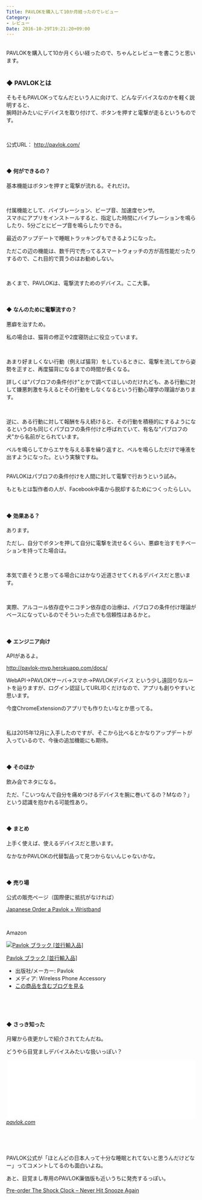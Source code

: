 ```yaml
---
Title: PAVLOKを購入して10か月経ったのでレビュー
Category:
- レビュー
Date: 2016-10-29T19:21:20+09:00
---
```


<p><br />PAVLOKを購入して10か月くらい経ったので、ちゃんとレビューを書こうと思います。</p>
<p><img class="magnifiable" src="https://cdn-ak2.f.st-hatena.com/images/fotolife/a/alfe1025/20010311/20010311234020.jpg" alt="" /></p>

### ◆ PAVLOKとは

<p>そもそもPAVLOKってなんだという人に向けて、どんなデバイスなのかを軽く説明すると、<br />腕時計みたいにデバイスを取り付けて、ボタンを押すと電撃が走るというものです。</p>
<p> </p>
<p>公式URL： <a href="http://pavlok.com/">http://pavlok.com/</a></p>
<p> </p>
<h4>◆ 何ができるの？</h4>
<p>基本機能はボタンを押すと電撃が流れる。それだけ。</p>
<p> </p>
<p>付属機能として、バイブレーション、ビープ音、加速度センサ。<br />スマホにアプリをインストールすると、指定した時間にバイブレーションを鳴らしたり、5分ごとにビープ音を鳴らしたりできる。</p>
<p>最近のアップデートで睡眠トラッキングもできるようになった。</p>
<p>ただこの辺の機能は、数千円で売ってるスマートウォッチの方が高性能だったりするので、これ目的で買うのはお勧めしない。</p>
<p> </p>
<p>あくまで、PAVLOKは、電撃流すためのデバイス。ここ大事。</p>
<p> </p>
<h4>◆ なんのために電撃流すの？</h4>
<p>悪癖を治すため。</p>
<p>私の場合は、猫背の修正や2度寝防止に役立っています。</p>
<p> </p>
<p>あまり好ましくない行動（例えば猫背）をしているときに、電撃を流してから姿勢を正すと、再度猫背になるまでの時間が長くなる。</p>
<p>詳しくは"パブロフの条件付け"とかで調べてほしいのだけれども、ある行動に対して嫌悪刺激を与えるとその行動をしなくなるという行動心理学の理論があります。</p>
<p> </p>
<p>逆に、ある行動に対して報酬を与え続けると、その行動を積極的にするようになるというのも同じくパブロフの条件付けと呼ばれていて、有名な"パブロフの犬"から名前がとられています。</p>
<p>ベルを鳴らしてからエサを与える事を繰り返すと、ベルを鳴らしただけで唾液を出すようになった。という実験ですね。</p>
<p><br />PAVLOKはパブロフの条件付けを人間に対して電撃で行おうという試み。</p>
<p>もともとは製作者の人が、Facebook中毒から脱却するためにつくったらしい。</p>
<p> </p>
<h4>◆ 効果ある？</h4>
<p>あります。</p>
<p>ただし、自分でボタンを押して自分に電撃を流せるくらい、悪癖を治すモチベーションを持ってた場合は。</p>
<p> </p>
<p>本気で直そうと思ってる場合にはかなり近道させてくれるデバイスだと思います。</p>
<p> </p>
<p>実際、アルコール依存症やニコチン依存症の治療は、パブロフの条件付け理論がベースになっているのでそういった点でも信頼性はあるかと。</p>
<p> </p>
<h4>◆ エンジニア向け</h4>
<p>APIがあるよ。</p>
<p><a href="http://pavlok-mvp.herokuapp.com/docs/">http://pavlok-mvp.herokuapp.com/docs/</a></p>
<p>WebAPI→PAVLOKサーバ→スマホ→PAVLOKデバイス という少し遠回りなルートを辿りますが、ログイン認証してURL叩くだけなので、アプリも創りやすいと思います。</p>
<p>今度ChromeExtensionのアプリでも作りたいなとか思ってる。</p>
<p> </p>
<p>私は2015年12月に入手したのですが、そこから比べるとかなりアップデートが入っているので、今後の追加機能にも期待。</p>
<p> </p>
<h4>◆ そのほか</h4>
<p>飲み会でネタになる。</p>
<p>ただ、「こいつなんで自分を痛めつけるデバイスを腕に巻いてるの？Mなの？」という認識を抱かれる可能性あり。</p>
<p> </p>
<h4>◆ まとめ</h4>
<p>上手く使えば、使えるデバイスだと思います。</p>
<p>なかなかPAVLOKの代替製品って見つからないんじゃないかな。</p>
<p> </p>
<h4>◆ 売り場</h4>
<p>公式の販売ページ（国際便に抵抗がなければ）</p>
<p><a href="https://buy.pavlok.com/products/japanese-order-a-pavlok-wristband">Japanese Order a Pavlok + Wristband</a></p>
<p> </p>
<p>Amazon</p>
<div class="freezed">
<div class="external-link-detail"><a href="http://www.amazon.co.jp/exec/obidos/ASIN/B013S20C3Q/ab1025-22/"><img class="external-link-detail-image" title="Pavlok ブラック [並行輸入品]" src="http://ecx.images-amazon.com/images/I/41-I2P3XH1L._SL160_.jpg" alt="Pavlok ブラック [並行輸入品]" /></a>
<div class="external-link-detail-info">
<p class="external-link-detail-title"><a href="http://www.amazon.co.jp/exec/obidos/ASIN/B013S20C3Q/ab1025-22/">Pavlok ブラック [並行輸入品]</a></p>
<ul>
<li><span class="external-link-detail-label">出版社/メーカー:</span> Pavlok</li>
<li><span class="external-link-detail-label">メディア:</span> Wireless Phone Accessory</li>
<li><a href="http://d.hatena.ne.jp/asin/B013S20C3Q/ab1025-22" target="_blank">この商品を含むブログを見る</a></li>
</ul>
</div>
<div class="external-link-detail-foot"> </div>
</div>
</div>
<p> </p>
<h4>◆ さっき知った</h4>
<p>月曜から夜更かしで紹介されてたんだね。</p>
<p>どうやら目覚ましデバイスみたいな扱いっぽい？</p>
<p><iframe class="embed-card embed-webcard" style="display: block; width: 100%; height: 155px; max-width: 500px; margin: auto;" title="We're Big in Japan - Pavlok" src="//hatenablog-parts.com/embed?url=http%3A%2F%2Fpavlok.com%2Fblog%2Fwere-big-in-japan%2F" frameborder="0" scrolling="no"></iframe><cite class="hatena-citation"><a href="http://pavlok.com/blog/were-big-in-japan/">pavlok.com</a></cite></p>
<p> </p>
<p> </p>
<p>PAVLOK公式が「ほとんどの日本人って十分な睡眠とれてないと思うんだけどなー」ってコメントしてるのも面白いよね。</p>
<p>あと、目覚まし専用のPAVLOK廉価版も近いうちに発売するっぽい。</p>
<p><a href="https://buy.pavlok.com/products/shocking-alarm-clock">Pre-order The Shock Clock – Never Hit Snooze Again</a></p>
<p> </p>
<p> </p>
